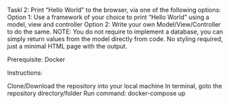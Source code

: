 Taskl 2: Print “Hello World” to the browser, via one of the following options: Option 1: Use a framework of your choice to print “Hello World” using a model, view and controller Option 2: Write your own Model/View/Controller to do the same. NOTE: You do not require to implement a database, you can simply return values from the model directly from code. No styling required, just a minimal HTML page with the output.

Prerequisite: Docker

Instructions:

Clone/Download the repository into your local machine
In terminal, goto the repository directory/folder
Run command: docker-compose up